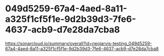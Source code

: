 # 049d5259-67a4-4aed-8a11-a325f1cf5f1e-9d2b39d3-7fe6-4637-acb9-d7e28da7cba8
https://sonarcloud.io/summary/overall?id=neojarvis-testing_049d5259-67a4-4aed-8a11-a325f1cf5f1e-9d2b39d3-7fe6-4637-acb9-d7e28da7cba8
